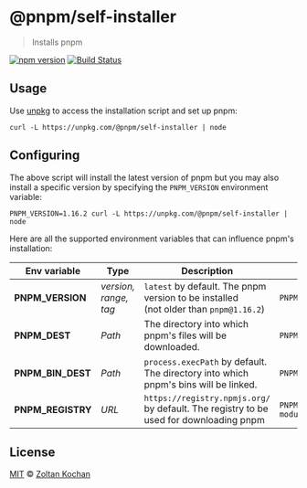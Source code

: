 # @pnpm/self-installer

> Installs pnpm

<!--@shields('npm', 'travis')-->
[![npm version](https://img.shields.io/npm/v/@pnpm/self-installer.svg)](https://www.npmjs.com/package/@pnpm/self-installer) [![Build Status](https://img.shields.io/travis/pnpm/self-installer/master.svg)](https://travis-ci.org/pnpm/self-installer)
<!--/@-->

## Usage

Use [unpkg](https://unpkg.com/) to access the installation script and set up pnpm:

    curl -L https://unpkg.com/@pnpm/self-installer | node

## Configuring

The above script will install the latest version of pnpm but you may also install
a specific version by specifying the `PNPM_VERSION` environment variable:

    PNPM_VERSION=1.16.2 curl -L https://unpkg.com/@pnpm/self-installer | node

Here are all the supported environment variables that can influence pnpm's installation:

| Env variable      | Type                  | Description                                                                             | Example                                           |
| ----------------- | --------------------- | --------------------------------------------------------------------------------------- | ------------------------------------------------- |
| **PNPM_VERSION**  | _version, range, tag_ | `latest` by default. The pnpm version to be installed<br>(not older than `pnpm@1.16.2`) | `PNPM_VERSION=next`                               |
| **PNPM_DEST**     | _Path_                | The directory into which pnpm's files will be downloaded.                               | `PNPM_DEST=node_modules/pnpm`                     |
| **PNPM_BIN_DEST** | _Path_                | `process.execPath` by default. The directory into which pnpm's bins will be linked.     | `PNPM_BIN_DEST=node_modules/.bin`                 |
| **PNPM_REGISTRY** | _URL_                 | `https://registry.npmjs.org/` by default. The registry to be used for downloading pnpm  | `PNPM_REGISTRY=https://registry.node-modules.io/` |

## License

[MIT](./LICENSE) © [Zoltan Kochan](https://www.kochan.io/)
